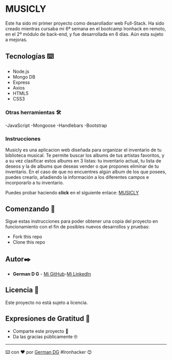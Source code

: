 # MUSICLY

  Este ha sido mi primer proyecto como desarollador web Full-Stack. Ha sido creado mientras cursaba mi 6ª semana en el bootcamp Ironhack en remoto, en el 2º módulo de back-end, y fue desarrollada en 6 días. Aún esta sujeto a mejoras.
  

## Tecnologías ⌨️
- Node.js
- Mongo DB
- Express
- Axios
- HTML5
- CSS3
### Otras herramientas 🛠️
-JavaScript
-Mongoose
-Handlebars
-Bootstrap


### Instrucciones 

  Musicly es una aplicacion web diseñada para organizar el inventario de tu biblioteca musical. Te permite buscar los albums de tus artistas favoritos, y a su vez clasificar estos albums en 3 listas: tu inventario actual, tu lista de deseos y la de albums que deseas vender o que propones eliminar de tu inventario. En el caso de que no encuentres algún album de los que posees, puedes crearlo, añadiendo la información a los diferentes campos e incorporarlo a tu inventario. 
  
  
 
  Puedes probar haciendo **click** en el siguiente enlace: [MUSICLY](https://mymusicly.herokuapp.com/)

  
## Comenzando 🚀

Sigue estas instrucciones para poder obtener una copia del proyecto en funcionamiento con el fin de posibles nuevos desarrollos y pruebas:

- Fork this repo
- Clone this repo

## Autor✒️

* **German D G** - [Mi GitHub](https://github.com/GermanDG6)-[Mi LinkedIn](https://www.linkedin.com/in/germandelgadogarcia/)

## Licencia 📄

Este proyecto no está sujeto a licencia.

## Expresiones de Gratitud 🎁

* Comparte este proyecto 📢
* Da las gracias públicamente 🤓

---
⌨️ con ❤️ por [German DG](https://www.linkedin.com/in/germandelgadogarcia/) #Ironhacker 😊